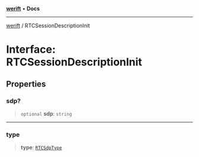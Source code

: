 [**werift**](../README.md) • **Docs**

***

[werift](../globals.md) / RTCSessionDescriptionInit

# Interface: RTCSessionDescriptionInit

## Properties

### sdp?

> `optional` **sdp**: `string`

***

### type

> **type**: [`RTCSdpType`](../type-aliases/RTCSdpType.md)
